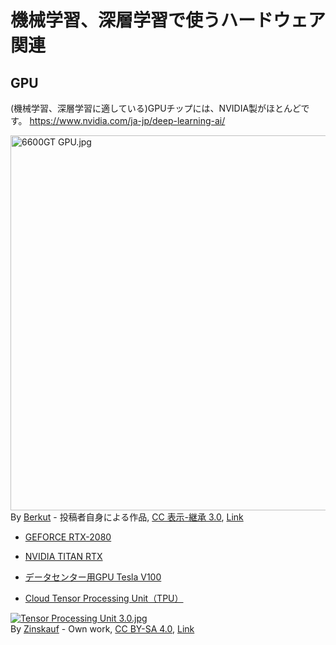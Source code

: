 # 機械学習、深層学習で使うハードウェア関連

## GPU

(機械学習、深層学習に適している)GPUチップには、NVIDIA製がほとんどです。 https://www.nvidia.com/ja-jp/deep-learning-ai/
<p><a href="https://commons.wikimedia.org/wiki/File:6600GT_GPU.jpg#/media/ファイル:6600GT_GPU.jpg"><img src="https://upload.wikimedia.org/wikipedia/commons/4/44/6600GT_GPU.jpg" alt="6600GT GPU.jpg" width="600" ></a><br>By <a href="//commons.wikimedia.org/w/index.php?title=User:Berkut&amp;action=edit&amp;redlink=1" class="new" title="User:Berkut (page does not exist)">Berkut</a> - <span class="int-own-work" lang="ja">投稿者自身による作品</span>, <a href="http://creativecommons.org/licenses/by-sa/3.0/" title="Creative Commons Attribution-Share Alike 3.0">CC 表示-継承 3.0</a>, <a href="https://commons.wikimedia.org/w/index.php?curid=450572">Link</a></p>

* [GEFORCE RTX-2080](https://www.nvidia.com/ja-jp/geforce/graphics-cards/rtx-2080/)

* [NVIDIA TITAN RTX](https://www.nvidia.com/ja-jp/titan/titan-rtx/)

* [データセンター用GPU Tesla V100](https://www.nvidia.com/en-us/data-center/tesla-v100/)

* [Cloud Tensor Processing Unit（TPU）](https://cloud.google.com/tpu/docs/tpus?hl=ja)

<p><a href="https://commons.wikimedia.org/wiki/File:Tensor_Processing_Unit_3.0.jpg#/media/File:Tensor_Processing_Unit_3.0.jpg"><img src="https://upload.wikimedia.org/wikipedia/commons/thumb/b/be/Tensor_Processing_Unit_3.0.jpg/1200px-Tensor_Processing_Unit_3.0.jpg" alt="Tensor Processing Unit 3.0.jpg"></a><br>By <a href="//commons.wikimedia.org/w/index.php?title=User:Zinskauf&amp;action=edit&amp;redlink=1" class="new" title="User:Zinskauf (page does not exist)">Zinskauf</a> - <span class="int-own-work" lang="en">Own work</span>, <a href="https://creativecommons.org/licenses/by-sa/4.0" title="Creative Commons Attribution-Share Alike 4.0">CC BY-SA 4.0</a>, <a href="https://commons.wikimedia.org/w/index.php?curid=77299254">Link</a></p>
